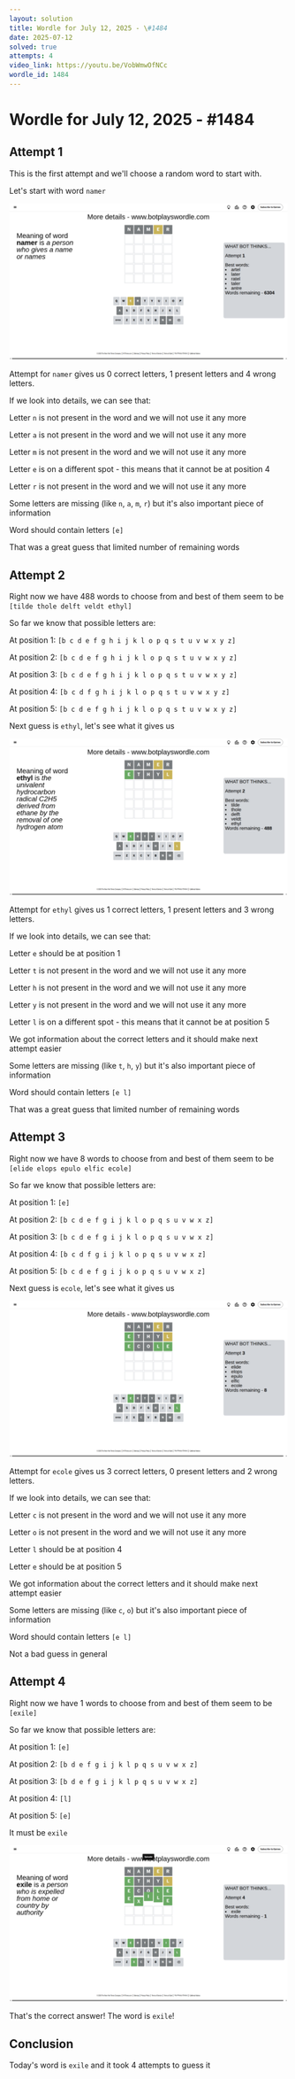 ```yaml
---
layout: solution
title: Wordle for July 12, 2025 - \#1484
date: 2025-07-12
solved: true
attempts: 4
video_link: https://youtu.be/VobWmwOfNCc
wordle_id: 1484
---
```


# Wordle for July 12, 2025 - \#1484

## Attempt 1

This is the first attempt and we'll choose a random word to start with.

Let's start with word `namer`

![Attempt 1](2025-07-12/attempt-1.png)

Attempt for `namer` gives us 0 correct letters, 1 present letters and 4 wrong letters.

If we look into details, we can see that:

Letter `n` is not present in the word and we will not use it any more

Letter `a` is not present in the word and we will not use it any more

Letter `m` is not present in the word and we will not use it any more

Letter `e` is on a different spot - this means that it cannot be at position 4

Letter `r` is not present in the word and we will not use it any more

Some letters are missing (like `n`, `a`, `m`, `r`) but it's also important piece of information

Word should contain letters `[e]`

That was a great guess that limited number of remaining words



## Attempt 2

Right now we have 488 words to choose from and best of them seem to be `[tilde thole delft veldt ethyl]`

So far we know that possible letters are:

At position 1: `[b c d e f g h i j k l o p q s t u v w x y z]`

At position 2: `[b c d e f g h i j k l o p q s t u v w x y z]`

At position 3: `[b c d e f g h i j k l o p q s t u v w x y z]`

At position 4: `[b c d f g h i j k l o p q s t u v w x y z]`

At position 5: `[b c d e f g h i j k l o p q s t u v w x y z]`

Next guess is `ethyl`, let's see what it gives us

![Attempt 2](2025-07-12/attempt-2.png)

Attempt for `ethyl` gives us 1 correct letters, 1 present letters and 3 wrong letters.

If we look into details, we can see that:

Letter `e` should be at position 1

Letter `t` is not present in the word and we will not use it any more

Letter `h` is not present in the word and we will not use it any more

Letter `y` is not present in the word and we will not use it any more

Letter `l` is on a different spot - this means that it cannot be at position 5

We got information about the correct letters and it should make next attempt easier

Some letters are missing (like `t`, `h`, `y`) but it's also important piece of information

Word should contain letters `[e l]`

That was a great guess that limited number of remaining words



## Attempt 3

Right now we have 8 words to choose from and best of them seem to be `[elide elops epulo elfic ecole]`

So far we know that possible letters are:

At position 1: `[e]`

At position 2: `[b c d e f g i j k l o p q s u v w x z]`

At position 3: `[b c d e f g i j k l o p q s u v w x z]`

At position 4: `[b c d f g i j k l o p q s u v w x z]`

At position 5: `[b c d e f g i j k o p q s u v w x z]`

Next guess is `ecole`, let's see what it gives us

![Attempt 3](2025-07-12/attempt-3.png)

Attempt for `ecole` gives us 3 correct letters, 0 present letters and 2 wrong letters.

If we look into details, we can see that:

Letter `c` is not present in the word and we will not use it any more

Letter `o` is not present in the word and we will not use it any more

Letter `l` should be at position 4

Letter `e` should be at position 5

We got information about the correct letters and it should make next attempt easier

Some letters are missing (like `c`, `o`) but it's also important piece of information

Word should contain letters `[e l]`

Not a bad guess in general



## Attempt 4

Right now we have 1 words to choose from and best of them seem to be `[exile]`

So far we know that possible letters are:

At position 1: `[e]`

At position 2: `[b d e f g i j k l p q s u v w x z]`

At position 3: `[b d e f g i j k l p q s u v w x z]`

At position 4: `[l]`

At position 5: `[e]`

It must be `exile`

![Attempt 4](2025-07-12/attempt-4.png)

That's the correct answer! The word is `exile`!

## Conclusion

Today's word is `exile` and it took 4 attempts to guess it

